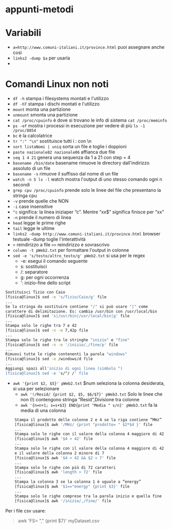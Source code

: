 # appunti-metodi
# Variabili
 - `a=http://www.comuni-italiani.it/province.html` puoi assegnare anche così
 - `links2 -dump $a` per usarla
 - 
# Comandi Linux non noti
 - `df -h` stampa i filesystems montati e l'utilizzo
 - `df -hT` stampa i dischi montati e l'utilizzo
 - `mount` monta una partizione
 - `unmount` smonta una partizione
 - `cat /proc/cpuinfo` è dove si trovano le info di sistema `cat /proc/meminfo `
 - `ps -ef` mostra i processi in esecuzione per vedere di più `ls -1 /proc/8854`
 - `bc` è la calcolatrice
 - `tr ":" "\n"` sostituisce tutti i : con \n
 - `sort listaNomi | uniq` sorta un file e toglie i doppioni
 - `paste nazionale82 nazionale06` affianca due file
 - `seq 1 4 21` genera una sequenza da 1 a 21 con step = 4
 - `basename /bin/date` basename rimuove le directory dall'indirizzo assoluto di un file
 - `basename -s` rimuove il suffisso dal nome di un file
 - `watch -n 5 ls -l` watch mostra l'output di uno stesso comando ogni n secondi
 - `grep cpu /proc/cpuinfo` prende solo le linee del file che presentano la stringa cpu
  - `-v` prende quelle che NON
  - `-i` case insensitive
  - `^c` significa: la linea iniziaper “c”. Mentre “xx$” significa finisce per “xx"
  - `-n` prende il numero di linea
 - `head` legge le prime righe
 - `tail` legge le ultime
 - `links2 -dump http://www.comuni-italiani.it/province.html` browser testuale -dump toglie l'interattività
 - ` > ` reindirizzo a file ` >> ` reindirizzo e sovrascrivo
 - `column -t pWeb2.txt` per formattare l'output in colonne
 - `sed -e 's/testo/altro_testo/g' pWeb2.txt` si usa per le regex
	- -e: esegui il comando seguente
	- s: sostituisci
	- /: separatore
	- g: per ogni occorrenza
	- ': inizio-fine dello script
```bash
Sostituisci Tizio con Caio
[fisica@linux]$ sed -e 's/Tizio/Caio/g' file
...
Se la stringa da sostituire contiene "/" si può usare "|" come
carattere di delimitazione. Es: cambia /usr/bin con /usr/local/bin
[fisica@linux]$ sed 's|/usr/bin|/usr/local/bin|g' file
...
Stampa solo le righe tra 7 e 42
[fisica@linux]$ sed -n -e 7,42p file
...
Stampa solo le righe tra le stringhe "inizio" e "fine"
[fisica@linux]$ sed -n -e '/inizio/,/fine/p' file
...
Rimuovi tutte le righe contenenti la parola "windows"
[fisica@linux]$ sed -e /windows/d file
...
Aggiungi spazi all'inizio di ogni linea (simbolo ^)
[fisica@linux]$ sed -e 's/^/ /' file
```
 - `awk '{print $2, $5}' pWeb2.txt` $num seleziona la colonna desiderata, si usa per selezionare
	- `awk '!/Resid/ {print $2, $5, $6/$7}' pWeb3.txt` Solo le linee che non (!) contengono stringa “Resid”,Divisione tra colonne
	- `awk '{n=n+1; s=s+$3} END{print "Media " s/n}' pWeb3.txt` fa la media di una colonna
```bash
    Stampa il prodotto delle colonne 2 e 4 se la riga contiene “MHz”
    [fisica@linux]$ awk '/MHz/ {print "prodotto= " $2*$4 }' file
    ...
    Stampa solo le righe con il valore della colonna 4 maggiore di 42
    [fisica@linux]$ awk '$4 > 42' file
    ...
    Stampa solo le righe con il valore della colonna 4 maggiore di 42
    e il valore della colonna 2 minore di 7
    [fisica@linux]$ awk '$4 > 42 && $2 < 7' file
    ...
    Stampa solo le righe con più di 72 caratteri
    [fisica@linux]$ awk 'length > 72' file
    ...
    Stampa la colonna 3 se la colonna 1 è uguale a “energy”
    [fisica@linux]$ awk '$1=="energy" {print $3}' file
    ...
    Stampa solo le righe comprese tra la parola inizio e quella fine
    [fisica@linux]$ awk '/inizio/,/fine/' file
```
Per i file csv usare:
> awk 'FS= "," {print $7}' myDataset.csv 
